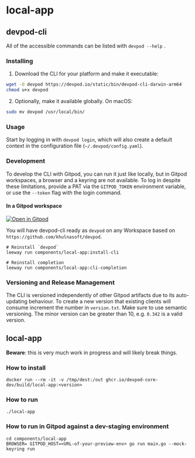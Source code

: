 # local-app

## devpod-cli

All of the accessible commands can be listed with `devpod --help` .

### Installing

1. Download the CLI for your platform and make it executable:

```bash
wget -O devpod https://devpod.io/static/bin/devpod-cli-darwin-arm64
chmod u+x devpod
```

2. Optionally, make it available globally. On macOS:

```bash
sudo mv devpod /usr/local/bin/
```

### Usage

Start by logging in with `devpod login`, which will also create a default context in the configuration file (`~/.devpod/config.yaml`).

### Development

To develop the CLI with Gitpod, you can run it just like locally, but in Gitpod workspaces, a browser and a keyring are not available. To log in despite these limitations, provide a PAT via the `GITPOD_TOKEN` environment variable, or use the `--token` flag with the login command.

#### In a Gitpod workspace

[![Open in Gitpod](https://www.devpod.io/svg/open-in-devpod.svg)](https://devpod.io/#https://github.com/khulnasoft/devpod)

You will have devpod-cli ready as `devpod` on any Workspace based on `https://github.com/khulnasoft/devpod`.

```
# Reinstall `devpod`
leeway run components/local-app:install-cli

# Reinstall completion
leeway run components/local-app:cli-completion
```

### Versioning and Release Management

The CLI is versioned independently of other Gitpod artifacts due to its auto-updating behaviour.
To create a new version that existing clients will consume increment the number in `version.txt`. Make sure to use semantic versioning. The minor version can be greater than 10, e.g. `0.342` is a valid version.

## local-app

**Beware**: this is very much work in progress and will likely break things.

### How to install

```
docker run --rm -it -v /tmp/dest:/out ghcr.io/devpod-core-dev/build/local-app:<version>
```

### How to run

```
./local-app
```

### How to run in Gitpod against a dev-staging environment

```
cd components/local-app
BROWSER= GITPOD_HOST=<URL-of-your-preview-env> go run main.go --mock-keyring run
```
